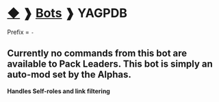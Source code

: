 # [◆](/../../) ❱ [Bots](/Bots) ❱ YAGPDB

Prefix = `-`

## Currently no commands from this bot are available to Pack Leaders. This bot is simply an auto-mod set by the Alphas.

**Handles Self-roles and link filtering**
<!-- TAGS --> <!-- YAGPDB auto-mod -->
